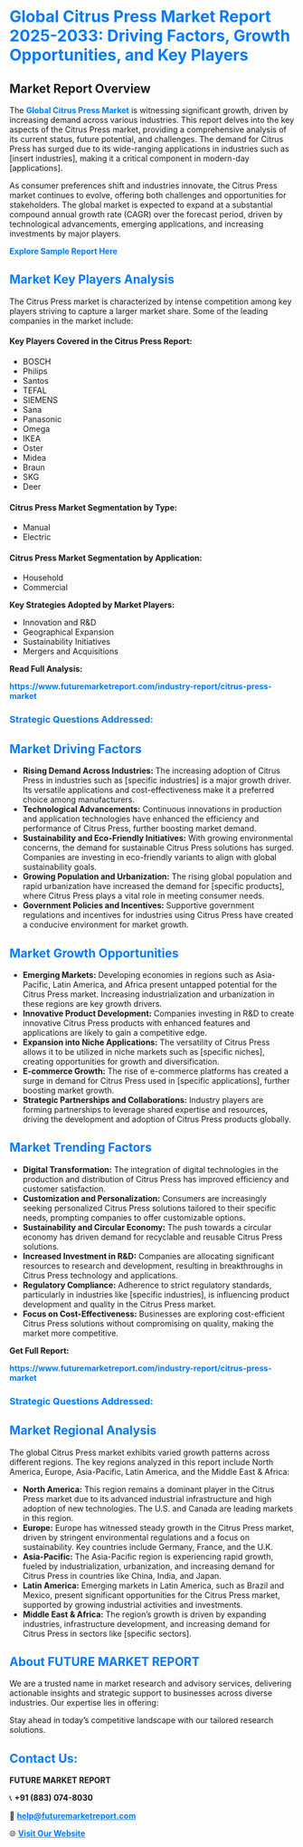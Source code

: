 <h1 style="color: #007BFF;">Global Citrus Press Market Report 2025-2033: Driving Factors, Growth Opportunities, and Key Players</h1>

<section id="overview">
<h2>Market Report Overview</h2>
<p>The <a href="https://www.futuremarketreport.com/industry-report/citrus-press-market" style="color: #007BFF; text-decoration: none;"><strong>Global Citrus Press Market</strong></a> is witnessing significant growth, driven by increasing demand across various industries. This report delves into the key aspects of the Citrus Press market, providing a comprehensive analysis of its current status, future potential, and challenges. The demand for Citrus Press has surged due to its wide-ranging applications in industries such as [insert industries], making it a critical component in modern-day [applications].</p>
<p>As consumer preferences shift and industries innovate, the Citrus Press market continues to evolve, offering both challenges and opportunities for stakeholders. The global market is expected to expand at a substantial compound annual growth rate (CAGR) over the forecast period, driven by technological advancements, emerging applications, and increasing investments by major players.</p>
</section>

<section id="overview">
<p><a href="https://www.futuremarketreport.com/request-sample/reportId=87489" style="color: #007BFF; text-decoration: none;"><strong>Explore Sample Report Here</strong></a></p>
</section>

<section id="key-players">
<h2 style="color: #007BFF;">Market Key Players Analysis</h2>
<p>The Citrus Press market is characterized by intense competition among key players striving to capture a larger market share. Some of the leading companies in the market include:</p>
<h4>Key Players Covered in the Citrus Press Report:</h4>
<ul><li>BOSCH</li><li>Philips</li><li>Santos</li><li>TEFAL</li><li>SIEMENS</li><li>Sana</li><li>Panasonic</li><li>Omega</li><li>IKEA</li><li>Oster</li><li>Midea</li><li>Braun</li><li>SKG</li><li>Deer</li></ul>
<h4>Citrus Press Market Segmentation by Type:</h4>
<ul><li>Manual</li><li>Electric</li></ul>

<h4>Citrus Press Market Segmentation by Application:</h4>
<ul><li>Household</li><li>Commercial</li></ul>
<p><strong>Key Strategies Adopted by Market Players:</strong></p>
<ul>
<li>Innovation and R&D</li>
<li>Geographical Expansion</li>
<li>Sustainability Initiatives</li>
<li>Mergers and Acquisitions</li>
</ul>
</section>

<section>
<p><strong>Read Full Analysis: </strong></p><a href="https://www.futuremarketreport.com/industry-report/citrus-press-market" style="color: #007BFF; text-decoration: none;"><strong>https://www.futuremarketreport.com/industry-report/citrus-press-market</strong></a>
<h3 style="color: #007BFF;">Strategic Questions Addressed:</h3>
</section>

<section id="driving-factors">
<h2 style="color: #007BFF;">Market Driving Factors</h2>
<ul>
<li><strong>Rising Demand Across Industries:</strong> The increasing adoption of Citrus Press in industries such as [specific industries] is a major growth driver. Its versatile applications and cost-effectiveness make it a preferred choice among manufacturers.</li>
<li><strong>Technological Advancements:</strong> Continuous innovations in production and application technologies have enhanced the efficiency and performance of Citrus Press, further boosting market demand.</li>
<li><strong>Sustainability and Eco-Friendly Initiatives:</strong> With growing environmental concerns, the demand for sustainable Citrus Press solutions has surged. Companies are investing in eco-friendly variants to align with global sustainability goals.</li>
<li><strong>Growing Population and Urbanization:</strong> The rising global population and rapid urbanization have increased the demand for [specific products], where Citrus Press plays a vital role in meeting consumer needs.</li>
<li><strong>Government Policies and Incentives:</strong> Supportive government regulations and incentives for industries using Citrus Press have created a conducive environment for market growth.</li>
</ul>
</section>

<section id="growth-opportunities">
<h2 style="color: #007BFF;">Market Growth Opportunities</h2>
<ul>
<li><strong>Emerging Markets:</strong> Developing economies in regions such as Asia-Pacific, Latin America, and Africa present untapped potential for the Citrus Press market. Increasing industrialization and urbanization in these regions are key growth drivers.</li>
<li><strong>Innovative Product Development:</strong> Companies investing in R&D to create innovative Citrus Press products with enhanced features and applications are likely to gain a competitive edge.</li>
<li><strong>Expansion into Niche Applications:</strong> The versatility of Citrus Press allows it to be utilized in niche markets such as [specific niches], creating opportunities for growth and diversification.</li>
<li><strong>E-commerce Growth:</strong> The rise of e-commerce platforms has created a surge in demand for Citrus Press used in [specific applications], further boosting market growth.</li>
<li><strong>Strategic Partnerships and Collaborations:</strong> Industry players are forming partnerships to leverage shared expertise and resources, driving the development and adoption of Citrus Press products globally.</li>
</ul>
</section>

<section id="trending-factors">
<h2 style="color: #007BFF;">Market Trending Factors</h2>
<ul>
<li><strong>Digital Transformation:</strong> The integration of digital technologies in the production and distribution of Citrus Press has improved efficiency and customer satisfaction.</li>
<li><strong>Customization and Personalization:</strong> Consumers are increasingly seeking personalized Citrus Press solutions tailored to their specific needs, prompting companies to offer customizable options.</li>
<li><strong>Sustainability and Circular Economy:</strong> The push towards a circular economy has driven demand for recyclable and reusable Citrus Press solutions.</li>
<li><strong>Increased Investment in R&D:</strong> Companies are allocating significant resources to research and development, resulting in breakthroughs in Citrus Press technology and applications.</li>
<li><strong>Regulatory Compliance:</strong> Adherence to strict regulatory standards, particularly in industries like [specific industries], is influencing product development and quality in the Citrus Press market.</li>
<li><strong>Focus on Cost-Effectiveness:</strong> Businesses are exploring cost-efficient Citrus Press solutions without compromising on quality, making the market more competitive.</li>
</ul>
</section>

<section>
<p><strong>Get Full Report: </strong></p><a href="https://www.futuremarketreport.com/industry-report/citrus-press-market" style="color: #007BFF; text-decoration: none;"><strong>https://www.futuremarketreport.com/industry-report/citrus-press-market</strong></a>
<h3 style="color: #007BFF;">Strategic Questions Addressed:</h3>
</section>


<section id="regional-analysis">
<h2 style="color: #007BFF;">Market Regional Analysis</h2>
<p>The global Citrus Press market exhibits varied growth patterns across different regions. The key regions analyzed in this report include North America, Europe, Asia-Pacific, Latin America, and the Middle East & Africa:</p>
<ul>
<li><strong>North America:</strong> This region remains a dominant player in the Citrus Press market due to its advanced industrial infrastructure and high adoption of new technologies. The U.S. and Canada are leading markets in this region.</li>
<li><strong>Europe:</strong> Europe has witnessed steady growth in the Citrus Press market, driven by stringent environmental regulations and a focus on sustainability. Key countries include Germany, France, and the U.K.</li>
<li><strong>Asia-Pacific:</strong> The Asia-Pacific region is experiencing rapid growth, fueled by industrialization, urbanization, and increasing demand for Citrus Press in countries like China, India, and Japan.</li>
<li><strong>Latin America:</strong> Emerging markets in Latin America, such as Brazil and Mexico, present significant opportunities for the Citrus Press market, supported by growing industrial activities and investments.</li>
<li><strong>Middle East & Africa:</strong> The region’s growth is driven by expanding industries, infrastructure development, and increasing demand for Citrus Press in sectors like [specific sectors].</li>
</ul>
</section>

<footer>
<h2 style="color: #007BFF;">About FUTURE MARKET REPORT</h2>
<p>We are a trusted name in market research and advisory services, delivering actionable insights and strategic support to businesses across diverse industries. Our expertise lies in offering:</p>

<p>Stay ahead in today’s competitive landscape with our tailored research solutions.</p>

<h2 style="color: #007BFF;">Contact Us:</h2>
<p><strong>FUTURE MARKET REPORT</strong></p>
<p>📞 <strong>+91 (883) 074-8030</strong></p>
<p>📧 <strong><a href="mailto:help@futuremarketreport.com" style="color: #007BFF;">help@futuremarketreport.com</a></strong></p>
<p>🌐 <strong><a href="https://www.futuremarketreport.com/" style="color: #007BFF;">Visit Our Website</a></strong></p>
</footer>